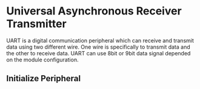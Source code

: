 # Universal Asynchronous Receiver Transmitter

UART is a digital communication peripheral which can receive and transmit data using two different wire. One wire is specifically to transmit data and the other to receive data. 
UART can use 8bit or 9bit data signal depended on the module configuration.
<br/>

## Initialize Peripheral
<br/>
